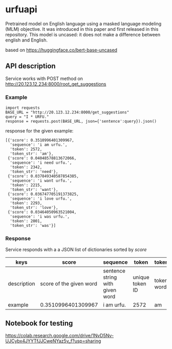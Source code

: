# urfuapi

Pretrained model on English language using a masked language modeling (MLM) objective. It was introduced in this paper and first released in this repository. This model is uncased: it does not make a difference between english and English.

based on https://huggingface.co/bert-base-uncased


## API description

Service works with POST method on http://20.123.12.234:8000/root_get_suggestions

### Example

```
import requests
BASE_URL = "http://20.123.12.234:8000/get_suggestions"
query = "I * URFU."
response = requests.post(BASE_URL, json={'sentence':query}).json()
```
response for the given example:

```
[{'score': 0.3510996401309967,
  'sequence': 'i am urfu.',
  'token': 2572,
  'token_str': 'am'},
 {'score': 0.04048578813672066,
  'sequence': 'i need urfu.',
  'token': 2342,
  'token_str': 'need'},
 {'score': 0.037849340587854385,
  'sequence': 'i want urfu.',
  'token': 2215,
  'token_str': 'want'},
 {'score': 0.036747705191373825,
  'sequence': 'i love urfu.',
  'token': 2293,
  'token_str': 'love'},
 {'score': 0.03464050963521004,
  'sequence': 'i was urfu.',
  'token': 2001,
  'token_str': 'was'}]
  ```

### Response

Service responds with a a JSON list of dictionaries sorted by *score*


keys|score|sequence|token|token_str|
|-|-|-|-|-|
description|score of the given word|sentence string with given word|unique token ID|token word|
example|0.3510996401309967|i am urfu.|2572|am|

## Notebook for testing

https://colab.research.google.com/drive/1NvD5Nv-UJCybx4JYYTfJJCweNYaz5v_f?usp=sharing
